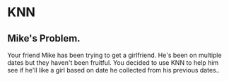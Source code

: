 # KNN

## Mike's Problem.

Your friend Mike has been trying to get a girlfriend. He's been on multiple dates but they haven't been fruitful. You decided to use KNN to help him see if he'll like a girl based on date he collected from his previous dates..

